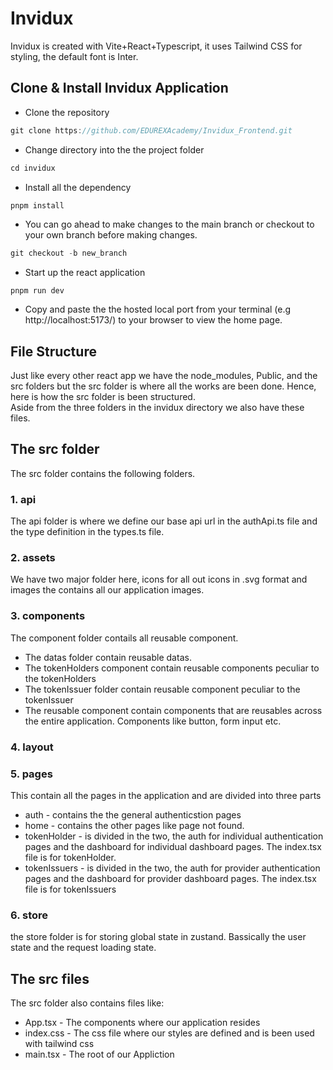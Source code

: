 # Invidux
Invidux is created with Vite+React+Typescript, it uses Tailwind CSS for styling, the default font is Inter.

## Clone & Install Invidux Application
* Clone the repository
```javascript
git clone https://github.com/EDUREXAcademy/Invidux_Frontend.git
```
* Change directory into the the project folder
```javascript
cd invidux
```
* Install all the dependency
```javascript
pnpm install
```
* You can go ahead to make changes to the main branch or checkout to your own branch before making changes.
```javascript
git checkout -b new_branch
```
* Start up the react application 
```react
pnpm run dev
```
* Copy and paste the the hosted local port from your terminal (e.g http://localhost:5173/) to your browser to view the home page.

## File Structure
Just like every other react app we have the node_modules, Public, and the src folders but the src folder is where all the works are been done. Hence, here is how the src folder is been structured.  
Aside from the three folders in the invidux directory we also have these files.


## The src folder
The src folder contains the following folders.  

### 1. api
The api folder is where we define our base api url in the authApi.ts file and the type definition in the types.ts file.
### 2. assets
We have two major folder here, icons for all out icons in .svg format and images the contains all our application images.
### 3. components
The component folder contails all reusable component. 
 - The datas folder contain reusable datas.
 - The tokenHolders component contain reusable components peculiar to the tokenHolders
 - The tokenIssuer folder contain reusable component peculiar to the tokenIssuer
 - The reusable component contain components that are reusables across the entire application. Components like button, form input etc.
### 4. layout
### 5. pages
This contain all the pages in the application and are divided into three parts
- auth - contains the the general authenticstion pages
- home - contains the other pages like page not found.
- tokenHolder - is divided in the two, the auth for individual authentication pages and the dashboard for individual dashboard pages. The index.tsx file is for tokenHolder.
- tokenIssuers - is divided in the two, the auth for provider authentication pages and the dashboard for provider dashboard pages. The index.tsx file is for tokenIssuers
### 6. store 
the store folder is for storing global state in zustand. Bassically the user state and the request loading state.

## The src files
The src folder also contains files like:
* App.tsx - The components where our application resides
* index.css - The css file where our styles are defined and is been used with tailwind css
* main.tsx - The root of our Appliction


